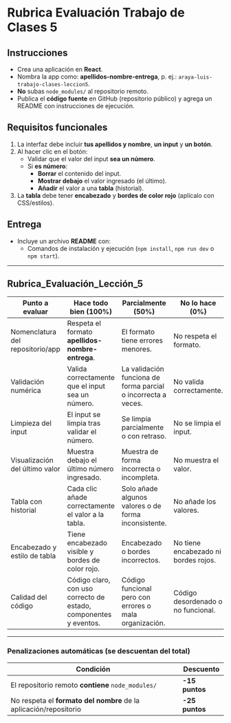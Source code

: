 # Rubrica Evaluación Trabajo de Clases 5

## Instrucciones
- Crea una aplicación en **React**.
- Nombra la app como: **apellidos-nombre-entrega**, p. ej.: `araya-luis-trabajo-clases-leccion5`.
- **No** subas `node_modules/` al repositorio remoto.
- Publica el **código fuente** en GitHub (repositorio público) y agrega un README con instrucciones de ejecución.

## Requisitos funcionales
1. La interfaz debe incluir **tus apellidos y nombre**, **un input** y **un botón**.
2. Al hacer clic en el botón:
   - Validar que el valor del input **sea un número**.
   - Si **es número**: 
     - **Borrar** el contenido del input.
     - **Mostrar debajo** el valor ingresado (el último).
     - **Añadir** el valor a una **tabla** (historial).
3. La **tabla** debe tener **encabezado** y **bordes de color rojo** (aplícalo con CSS/estilos).

## Entrega
- Incluye un archivo **README** con:
  - Comandos de instalación y ejecución (`npm install`, `npm run dev` o `npm start`).

---

## Rubrica_Evaluación_Lección_5

| Punto a evaluar | Hace todo bien (100%) | Parcialmente (50%) | No lo hace (0%) |
|-----------------|-----------------------|--------------------|-----------------|
| Nomenclatura del repositorio/app | Respeta el formato **apellidos-nombre-entrega**. | El formato tiene errores menores. | No respeta el formato. |
| Validación numérica | Valida correctamente que el input sea un número. | La validación funciona de forma parcial o incorrecta a veces. | No valida correctamente. |
| Limpieza del input | El input se limpia tras validar el número. | Se limpia parcialmente o con retraso. | No se limpia el input. |
| Visualización del último valor | Muestra debajo el último número ingresado. | Muestra de forma incorrecta o incompleta. | No muestra el valor. |
| Tabla con historial | Cada clic añade correctamente el valor a la tabla. | Solo añade algunos valores o de forma inconsistente. | No añade los valores. |
| Encabezado y estilo de tabla | Tiene encabezado visible y bordes de color rojo. | Encabezado o bordes incorrectos. | No tiene encabezado ni bordes rojos. |
| Calidad del código | Código claro, con uso correcto de estado, componentes y eventos. | Código funcional pero con errores o mala organización. | Código desordenado o no funcional. |

---

### Penalizaciones automáticas (se descuentan del total)

| Condición | Descuento |
|------------|------------|
| El repositorio remoto **contiene** `node_modules/` | **-15 puntos** |
| No respeta el **formato del nombre** de la aplicación/repositorio | **-25 puntos** |
